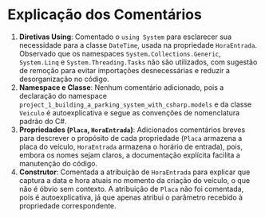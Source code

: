 # Explicação dos Comentários

1. **Diretivas Using**: Comentado o `using System` para esclarecer sua necessidade para a classe `DateTime`, usada na propriedade `HoraEntrada`. Observado que os namespaces `System.Collections.Generic`, `System.Linq` e `System.Threading.Tasks` não são utilizados, com sugestão de remoção para evitar importações desnecessárias e reduzir a desorganização no código.
2. **Namespace e Classe**: Nenhum comentário adicionado, pois a declaração do namespace `project_1_building_a_parking_system_with_csharp.models` e da classe `Veiculo` é autoexplicativa e segue as convenções de nomenclatura padrão do C#.
3. **Propriedades (`Placa`, `HoraEntrada`)**: Adicionados comentários breves para descrever o propósito de cada propriedade (`Placa` armazena a placa do veículo, `HoraEntrada` armazena o horário de entrada), pois, embora os nomes sejam claros, a documentação explícita facilita a manutenção do código.
4. **Construtor**: Comentada a atribuição de `HoraEntrada` para explicar que captura a data e hora atuais no momento da criação do veículo, o que não é óbvio sem contexto. A atribuição de `Placa` não foi comentada, pois é autoexplicativa, já que apenas atribui o parâmetro recebido à propriedade correspondente.

